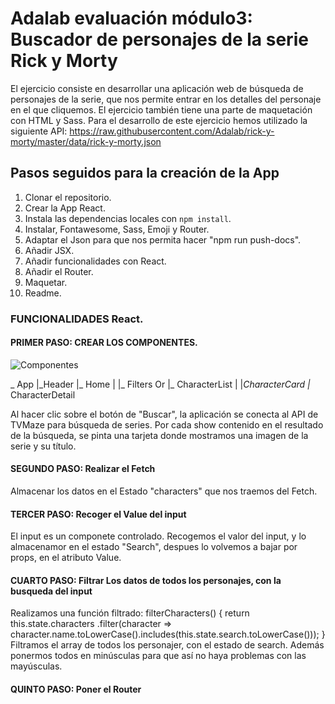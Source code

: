 

# Adalab evaluación módulo3: Buscador de personajes de la serie Rick y Morty

El ejercicio consiste en desarrollar una aplicación web de búsqueda de personajes de la serie, que nos permite
entrar en los detalles del personaje en el que cliquemos.
El ejercicio también tiene una parte de maquetación con HTML y Sass.
Para el desarrollo de este ejercicio hemos utilizado la siguiente API: https://raw.githubusercontent.com/Adalab/rick-y-morty/master/data/rick-y-morty.json

## Pasos seguidos para la creación de la App

1. Clonar el repositorio.
2. Crear la App React.
3. Instala las dependencias locales con `npm install`.
4. Instalar, Fontawesome, Sass, Emoji y Router.
5. Adaptar el Json para que nos permita hacer "npm run push-docs".
6. Añadir JSX.
7. Añadir funcionalidades con React.
8. Añadir el Router.
9. Maquetar.
10. Readme.

### FUNCIONALIDADES React.

#### PRIMER PASO: CREAR LOS COMPONENTES.

![Componentes](src/images/captura.png)

_ App
|\_Header
|_ Home
| |_ Filters
Or |_ CharacterList
| |_CharacterCard
|_ CharacterDetail

Al hacer clic sobre el botón de "Buscar", la aplicación se conecta al API de TVMaze para búsqueda de series. Por cada show contenido en el resultado de la búsqueda, se pinta una tarjeta donde mostramos una imagen de la serie y su título.

#### SEGUNDO PASO: Realizar el Fetch

Almacenar los datos en el Estado "characters" que nos traemos del Fetch.

#### TERCER PASO: Recoger el Value del input

El input es un componete controlado. Recogemos el valor del input, y lo almacenamor en el estado "Search", despues lo volvemos a bajar por props, en el atributo Value.

#### CUARTO PASO: Filtrar Los datos de todos los personajes, con la busqueda del input

Realizamos una función filtrado:
filterCharacters() {
return this.state.characters
.filter(character => character.name.toLowerCase().includes(this.state.search.toLowerCase()));
}
Filtramos el array de todos los personajer, con el estado de search. Además ponermos todos en minúsculas para que así no haya problemas con las mayúsculas.

#### QUINTO PASO: Poner el Router
